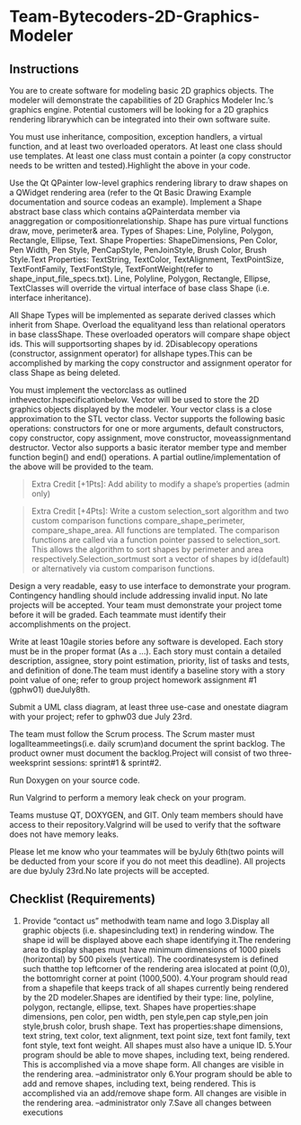 # Team-Bytecoders-2D-Graphics-Modeler

## Instructions
You are to create software for modeling basic 2D graphics objects. The modeler will demonstrate the capabilities of 2D Graphics Modeler Inc.’s graphics engine. Potential customers will be looking for a 2D graphics rendering librarywhich can be integrated into their own software suite.

You must use inheritance, composition, exception handlers, a virtual function, and at least two overloaded operators. At least one class should use templates. At least one class must contain a pointer (a copy constructor needs to be written and tested).Highlight the above in your code.

Use the Qt QPainter low-level graphics rendering library to draw shapes on a QWidget rendering area (refer to the Qt Basic Drawing Example documentation and source codeas an example). Implement a Shape abstract base class which contains aQPainterdata member via anaggregation or compositionrelationship. Shape has pure virtual functions draw, move, perimeter& area. Types of Shapes: Line, Polyline, Polygon, Rectangle, Ellipse, Text. Shape Properties: ShapeDimensions, Pen Color, Pen Width, Pen Style, PenCapStyle, PenJoinStyle, Brush Color, Brush Style.Text Properties: TextString, TextColor, TextAlignment, TextPointSize, TextFontFamily, TextFontStyle, TextFontWeight(refer to shape_input_file_specs.txt). Line, Polyline, Polygon, Rectangle, Ellipse, TextClasses will override the virtual interface of base class Shape (i.e. interface inheritance).

All Shape Types will be implemented as separate derived classes which inherit from Shape. Overload the equalityand less than relational operators in base classShape. These overloaded operators will compare shape object ids. This will supportsorting shapes by id. 2Disablecopy operations (constructor, assignment operator) for allshape types.This can be accomplished by marking the copy constructor and assignment operator for class Shape as being deleted.

You must implement the vectorclass as outlined inthevector.hspecificationbelow. Vector will be used to store the 2D graphics objects displayed by the modeler. Your vector class is a close approximation to the STL vector class. Vector supports the following basic operations: constructors for one or more arguments, default constructors, copy constructor, copy assignment, move constructor, moveassignmentand destructor. Vector also supports a basic iterator member type and member function begin() and end() operations. A partial outline/implementation of the above will be provided to the team.

>Extra Credit [+1Pts]: Add ability to modify a shape’s properties (admin only)

>Extra Credit [+4Pts]: Write a custom selection_sort algorithm and two custom comparison functions compare_shape_perimeter, compare_shape_area. All functions are templated. The comparison functions are called via a function pointer passed to selection_sort. This allows the algorithm to sort shapes by perimeter and area respectively.Selection_sortmust sort a vector of shapes by id(default) or alternatively via custom comparison functions.

Design a very readable, easy to use interface to demonstrate your program. Contingency handling should include addressing invalid input. No late projects will be accepted. Your team must demonstrate your project tome before it will be graded. Each teammate must identify their accomplishments on the project.

Write at least 10agile stories before any software is developed. Each story must be in the proper format (As a ...). Each story must contain a detailed description, assignee, story point estimation, priority, list of tasks and tests, and definition of done.The team must identify a baseline story with a story point value of one; refer to group project homework assignment #1 (gphw01) dueJuly8th.

Submit a UML class diagram, at least three use-case and onestate diagram with your project; refer to gphw03 due July 23rd.

The team must follow the Scrum process. The Scrum master must logallteammeetings(i.e. daily scrum)and document the sprint backlog. The product owner must document the backlog.Project will consist of two three-weeksprint sessions: sprint#1 & sprint#2.

Run Doxygen on your source code.

Run Valgrind to perform a memory leak check on your program.

Teams mustuse QT, DOXYGEN, and GIT. Only team members should have access to their repository.Valgrind will be used to verify that the software does not have memory leaks.

Please let me know who your teammates will be byJuly 6th(two points will be deducted from your score if you do not meet this deadline). All projects are due byJuly 23rd.No late projects will be accepted.

## Checklist (Requirements)

1. Provide “contact us” methodwith team name and logo
3.Display all graphic objects (i.e. shapesincluding text) in rendering window. The shape id will be displayed above each shape identifying it.The rendering area to display shapes must have minimum dimensions of 1000 pixels (horizontal) by 500 pixels (vertical). The coordinatesystem is defined such thatthe top leftcorner of the rendering area islocated at point (0,0), the bottomright corner at point (1000,500).
4.Your program should read from a shapefile that keeps track of all shapes currently being rendered by the 2D modeler.Shapes are identified by their type: line, polyline, polygon, rectangle, ellipse, text. Shapes have properties:shape dimensions, pen color, pen width, pen style,pen cap style,pen join style,brush color, brush shape. Text has properties:shape dimensions, text string, text color, text alignment, text point size, text font family, text font style, text font weight. All shapes must also have a unique ID.
5.Your program should be able to move shapes, including text, being rendered. This is accomplished via a move shape form. All changes are visible in the rendering area. –administrator only
6.Your program should be able to add and remove shapes, including text, being rendered. This is accomplished via an add/remove shape form. All changes are visible in the rendering area. –administrator only
7.Save all changes between executions
